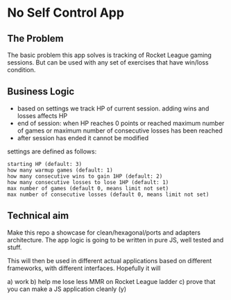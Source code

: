 # No Self Control App

## The Problem

The basic problem this app solves is tracking of Rocket League gaming sessions.
But can be used with any set of exercises that have win/loss condition.

## Business Logic

* based on settings we track HP of current session. adding wins and losses affects HP
* end of session:
when HP reaches 0 points
or reached maximum number of games
or maximum number of consecutive losses has been reached
* after session has ended it cannot be modified

settings are defined as follows:

```
starting HP (default: 3)
how many warmup games (default: 1)
how many consecutive wins to gain 1HP (default: 2)
how many consecutive losses to lose 1HP (default: 1)
max number of games (default 0, means limit not set)
max number of consecutive losses (default 0, means limit not set)
```

## Technical aim

Make this repo a showcase for clean/hexagonal/ports and adapters architecture.
The app logic is going to be written in pure JS, well tested and stuff.

This will then be used in different actual applications based on different frameworks, with different interfaces.
Hopefully it will

a) work
b) help me lose less MMR on Rocket League ladder
c) prove that you can make a JS application cleanly (y)
